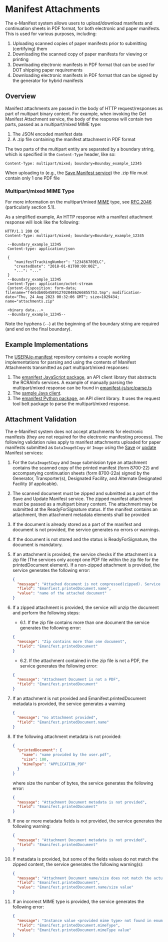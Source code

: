 # Manifest Attachments

The e-Manifest system allows users to upload/download manifests and continuation sheets in PDF format, for both
electronic and paper manifests. This is used for various purposes, including:

1. Uploading scanned copies of paper manifests prior to submitting (certifying) them
2. Downloading the scanned copy of paper manifests for viewing or printing
3. Downloading electronic manifests in PDF format that can be used for DOT shipping paper requirements
4. Downloading electronic manifests in PDF format that can be signed by the generator for hybrid manifests

## Overview

Manifest attachments are passed in the body of HTTP request/responses as part of multipart binary content. For example,
when invoking the Get Manifest Attachment service, the body of the response will contain two parts, passed as a
multipart/mixed MIME type:

1. The JSON encoded manifest data
2. A .zip file containing the manifest attachment in PDF format

The two parts of the multipart entity are separated by a boundary string, which is specified in the `Content-Type`
header, like so:

```
Content-Type: multipart/mixed; boundary=Bounday_example_12345
```

When uploading to (e.g., the [Save Manifest service](./save.md)) the .zip file must contain only 1 one PDF file

### Multipart/mixed MIME Type

For more information on the
multipart/mixed [MIME](https://developer.mozilla.org/en-US/docs/Web/HTTP/Basics_of_HTTP/MIME_types) type,
see [RFC 2046](https://tools.ietf.org/html/rfc2046) (particularly section 5.1).

As a simplified example, An HTTP response with a manifest attachment response will look like the following:

```http
HTTP/1.1 200 OK
Content-Type: multipart/mixed; boundary=Boundary_example_12345

 --Boundary_example_12345
 Content-type: application/json

 {
    "manifestTrackingNumber": "123456789ELC",
    "createdDate": "2018-01-01T00:00:00Z",
    "...": "..."
 }
 --Boundary_example_12345
 Content-Type: application/octet-stream
 Content-Disposition: form-data; filename="f4e5db60b4589127020486266855753.tmp"; modification-date="Thu, 24 Aug 2023 00:32:06 GMT"; size=1029434; name="attachments.zip"

 <binary data...>
 --Boundary_example_12345--
```

Note the hyphens (`--`) at the beginning of the boundary string are required (and end on the final boundary).

## Example Implementations

The [USEPA/e-manifest]() repository contains a couple working implementations for parsing and using the contents of
Manifest Attachments transmitted as part multipart/mixed responses:

1. The [emanifest JavaScript package](https://github.com/USEPA/e-manifest/tree/master/emanifest-js), an API client
   library that abstracts the RCRAInfo services. A example of manually parsing the multipart/mixed response can be found
   in [emanifest-js/src/parse.ts](https://github.com/USEPA/e-manifest/blob/master/emanifest-js/src/parse.ts)
2. The [sample Java client](https://github.com/USEPA/e-manifest/tree/master/Services-Information/sample-client).
3. The [emanifest Python package](https://github.com/USEPA/e-manifest/tree/master/emanifest-py), an API client library.
   It uses the request tool belt package to parse the multipart/mixed response.

## Attachment Validation

The e-Manifest system does not accept attachments for electronic manifests (they are not required for the electronic
manifesting process). The following validation rules apply to manifest attachments uploaded for paper manifests
submitted as `DataImage5Copy` or `Image` using the [Save](./save.md) or [update](./update.md) Manifest services:

1. For the `DataImage5Copy` and `Image` submission type an attachment contains the scanned copy of the printed
   manifest (form 8700-22) and accompanying continuation sheets (form 8700-22a) signed by the Generator, Transporter(s),
   Designated Facility, and Alternate Designated Facility (if applicable).
2. The scanned document must be zipped and submitted as a part of the Save and Update Manifest service. The zipped
   manifest attachment must be passed as a multipart binary content. The attachment may be submitted at the
   ReadyForSignature status. If the manifest contains an attachment, then attachment metadata elements shall be provided
3. If the document is already stored as a part of the manifest and document is not provided, the service generates no
   errors or warnings.
4. If the document is not stored and the status is ReadyForSignature, the document is mandatory.
5. If an attachment is provided, the service checks if the attachment is a zip file (The services only accept one PDF
   file within the zip file for the printedDocument element). If a non-zipped attachment is provided, the service
   generates the following error:
   ```json
   {
     "message": "Attached document is not compressed(zipped). Service accepts compressed (zip) attachments only",
     "field": "Emanfiest.printedDocument.name",
     "value": "name of the attached document"
   }
   ```
6. If a zipped attachment is provided, the service will unzip the document and perform the following steps:

   - 6.1. If the zip file contains more than one document the service generates the following error:

   ```json
   {
     "message": "Zip contains more than one document",
     "field": "Emanifest.printedDocument"
   }
   ```

   - 6.2. If the attachment contained in the zip file is not a PDF, the service generates the following error:

   ```json
   {
     "message": "Attachment Document is not a PDF",
     "field": "Emanifest.printedDocument"
   }
   ```

7. If an attachment is not provided and Emanifest.printedDocument metadata is provided, the service generates a warning
   ```json
   {
     "message": "no attachment provided",
     "field": "Emanifest.printedDocument.name"
   }
   ```
8. If the following attachment metadata is not provided:

   ```json
   {
     "printedDocument": {
       "name": "name provided by the user.pdf",
       "size": 100,
       "mimeType": "APPLICATION_PDF"
     }
   }
   ```

   where size the number of bytes, the service generates the following error:

   ```json
   {
     "message": "Attachment Document metadata is not provided",
     "field": "Emanifest.printedDocument"
   }
   ```

9. If one or more metadata fields is not provided, the service generates the following warning:

   ```json
   {
     "message": "Attachment Document metadata is not provided",
     "field": "Emanifest.printedDocument"
   }
   ```

10. If metadata is provided, but some of the fields values do not match the zipped content, the service generates the
    following warning(s):

    ```json
    {
      "message": "Attachment Document name/size does not match the actual file name/size",
      "field": "Emanifest.printedDocument",
      "value": "Emanifest.printedDocument.name/size value"
    }
    ```

11. If an incorrect MIME type is provided, the service generates the following error:

    ```json
    {
      "message": "Instance value <provided mime type> not found in enum (possible values: [APPLICATION_PDF, TEXT_HTML])",
      "field": "Emanifest.printedDocument.mimeType",
      "value": "Emanifest.printedDocument.mimeType value"
    }
    ```
